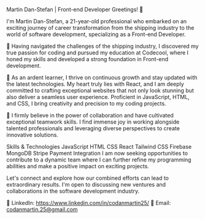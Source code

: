 Martin Dan-Stefan | Front-end Developer
Greetings! 👋

I'm Martin Dan-Stefan, a 21-year-old professional who embarked on an exciting journey of career transformation from the shipping industry to the world of software development, specializing as a Front-end Developer.

🚢 Having navigated the challenges of the shipping industry, I discovered my true passion for coding and pursued my education at Codecool, where I honed my skills and developed a strong foundation in Front-end development.

💼 As an ardent learner, I thrive on continuous growth and stay updated with the latest technologies. My heart truly lies with React, and I am deeply committed to crafting exceptional websites that not only look stunning but also deliver a seamless user experience. Proficient in JavaScript, HTML, and CSS, I bring creativity and precision to my coding projects.

🤝 I firmly believe in the power of collaboration and have cultivated exceptional teamwork skills. I find immense joy in working alongside talented professionals and leveraging diverse perspectives to create innovative solutions.

Skills & Technologies
JavaScript
HTML
CSS
React
Tailwind CSS
Firebase
MongoDB
Stripe Payment Integration
I am now seeking opportunities to contribute to a dynamic team where I can further refine my programming abilities and make a positive impact on exciting projects.

Let's connect and explore how our combined efforts can lead to extraordinary results. I'm open to discussing new ventures and collaborations in the software development industry.

🔗 LinkedIn: https://www.linkedin.com/in/codanmartin25/
📧 Email: codanmartin.25@gmail.com
